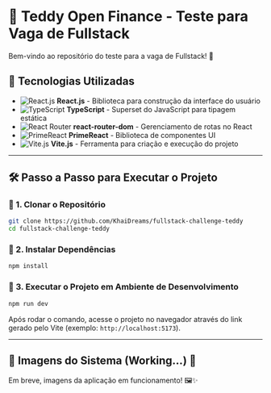 # 🎩 Teddy Open Finance - Teste para Vaga de Fullstack

Bem-vindo ao repositório do teste para a vaga de Fullstack! 🚀

## 🚀 Tecnologias Utilizadas

- ![React.js](https://img.shields.io/badge/React-20232A?style=for-the-badge&logo=react&logoColor=61DAFB) **React.js** - Biblioteca para construção da interface do usuário
- ![TypeScript](https://img.shields.io/badge/TypeScript-3178C6?style=for-the-badge&logo=typescript&logoColor=white) **TypeScript** - Superset do JavaScript para tipagem estática
- ![React Router](https://img.shields.io/badge/React_Router-CA4245?style=for-the-badge&logo=react-router&logoColor=white) **react-router-dom** - Gerenciamento de rotas no React
- ![PrimeReact](https://img.shields.io/badge/PrimeReact-8C52FF?style=for-the-badge&logo=prime-react&logoColor=white) **PrimeReact** - Biblioteca de componentes UI
- ![Vite.js](https://img.shields.io/badge/Vite-646CFF?style=for-the-badge&logo=vite&logoColor=white) **Vite.js** - Ferramenta para criação e execução do projeto

---

## 🛠 Passo a Passo para Executar o Projeto

### 📌 1. Clonar o Repositório

```sh
git clone https://github.com/KhaiDreams/fullstack-challenge-teddy
cd fullstack-challenge-teddy
```

### 📌 2. Instalar Dependências

```sh
npm install
```

### 📌 3. Executar o Projeto em Ambiente de Desenvolvimento

```sh
npm run dev
```

Após rodar o comando, acesse o projeto no navegador através do link gerado pelo Vite (exemplo: `http://localhost:5173`).

---

## 📸 Imagens do Sistema (Working...) 🚧

Em breve, imagens da aplicação em funcionamento! 🖼️✨

